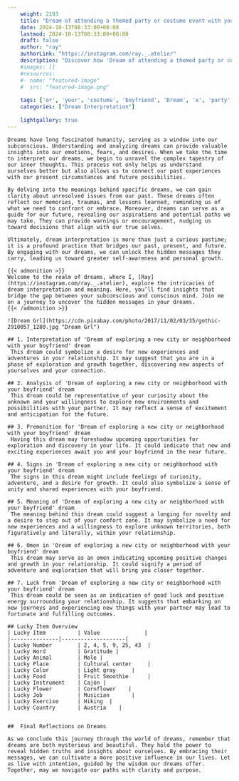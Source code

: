 ```yaml
---
    weight: 2193
    title: "Dream of attending a themed party or costume event with your boyfriend"  # Assuming 'title' column exists
    date: 2024-10-13T08:33:00+08:00
    lastmod: 2024-10-13T08:33:00+08:00
    draft: false
    author: "ray"
    authorLink: "https://instagram.com/ray._.atelier"
    description: "Discover how 'Dream of attending a themed party or costume event with your boyfriend' can interpret your future and uncover its significant meanings in your life."
    #images: []
    #resources:
    #- name: "featured-image"
    #  src: "featured-image.png"
    
    tags: ['or', 'your', 'costume', 'boyfriend', 'Dream', 'a', 'party', 'event', 'of', 'themed', 'attending', 'with']
    categories: ["Dream Interpretation"]
    
    lightgallery: true
---
```

    
    Dreams have long fascinated humanity, serving as a window into our subconscious. Understanding and analyzing dreams can provide valuable insights into our emotions, fears, and desires. When we take the time to interpret our dreams, we begin to unravel the complex tapestry of our inner thoughts. This process not only helps us understand ourselves better but also allows us to connect our past experiences with our present circumstances and future possibilities.
    
    By delving into the meanings behind specific dreams, we can gain clarity about unresolved issues from our past. These dreams often reflect our memories, traumas, and lessons learned, reminding us of what we need to confront or embrace. Moreover, dreams can serve as a guide for our future, revealing our aspirations and potential paths we may take. They can provide warnings or encouragement, nudging us toward decisions that align with our true selves.
    
    Ultimately, dream interpretation is more than just a curious pastime; it is a profound practice that bridges our past, present, and future. By engaging with our dreams, we can unlock the hidden messages they carry, leading us toward greater self-awareness and personal growth.
    
    {{< admonition >}}
    Welcome to the realm of dreams, where I, [Ray](https://instagram.com/ray._.atelier), explore the intricacies of dream interpretation and meaning. Here, you’ll find insights that bridge the gap between your subconscious and conscious mind. Join me on a journey to uncover the hidden messages in your dreams.
    {{< /admonition >}}
    
    ![Dream Grl](https://cdn.pixabay.com/photo/2017/11/02/03/35/gothic-2910057_1280.jpg "Dream Grl")
    
    ## 1. Interpretation of 'Dream of exploring a new city or neighborhood with your boyfriend' dream
     This dream could symbolize a desire for new experiences and adventures in your relationship. It may suggest that you are in a phase of exploration and growth together, discovering new aspects of yourselves and your connection.
    
    ## 2. Analysis of 'Dream of exploring a new city or neighborhood with your boyfriend' dream
     This dream could be representative of your curiosity about the unknown and your willingness to explore new environments and possibilities with your partner. It may reflect a sense of excitement and anticipation for the future.
    
    ## 3. Premonition for 'Dream of exploring a new city or neighborhood with your boyfriend' dream
     Having this dream may foreshadow upcoming opportunities for exploration and discovery in your life. It could indicate that new and exciting experiences await you and your boyfriend in the near future.
    
    ## 4. Signs in 'Dream of exploring a new city or neighborhood with your boyfriend' dream
     The signs in this dream might include feelings of curiosity, adventure, and a desire for growth. It could also symbolize a sense of unity and shared experiences with your boyfriend.
    
    ## 5. Meaning of 'Dream of exploring a new city or neighborhood with your boyfriend' dream
     The meaning behind this dream could suggest a longing for novelty and a desire to step out of your comfort zone. It may symbolize a need for new experiences and a willingness to explore unknown territories, both figuratively and literally, within your relationship.
    
    ## 6. Omen in 'Dream of exploring a new city or neighborhood with your boyfriend' dream
     This dream may serve as an omen indicating upcoming positive changes and growth in your relationship. It could signify a period of adventure and exploration that will bring you closer together.
    
    ## 7. Luck from 'Dream of exploring a new city or neighborhood with your boyfriend' dream
     This dream could be seen as an indication of good luck and positive energy surrounding your relationship. It suggests that embarking on new journeys and experiencing new things with your partner may lead to fortunate and fulfilling outcomes.
    
    ## Lucky Item Overview
    | Lucky Item          | Value              |
    |---------------|--------------------|
    | Lucky Number        | 2, 4, 5, 9, 25, 43  |
    | Lucky Word          | Gratitude |
    | Lucky Animal        | Mole |
    | Lucky Place         | Cultural center     |
    | Lucky Color         | Light gray     |
    | Lucky Food          | Fruit Smoothie      |
    | Lucky Instrument    | Cajón |
    | Lucky Flower        | Cornflower    |
    | Lucky Job           | Musician       |
    | Lucky Exercise      | Hiking  |
    | Lucky Country       | Austria    |
    
    
    ##  Final Reflections on Dreams
    
    As we conclude this journey through the world of dreams, remember that dreams are both mysterious and beautiful. They hold the power to reveal hidden truths and insights about ourselves. By embracing their messages, we can cultivate a more positive influence in our lives. Let us live with intention, guided by the wisdom our dreams offer. Together, may we navigate our paths with clarity and purpose.
    